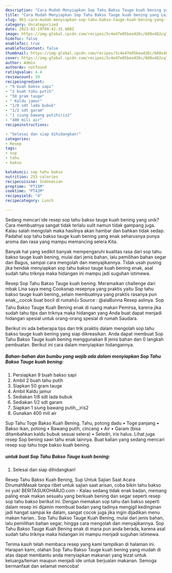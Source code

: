 ```yaml
---
description: "Cara Mudah Menyiapkan Sop Tahu Bakso Tauge kuah bening yang Lezat"
title: "Cara Mudah Menyiapkan Sop Tahu Bakso Tauge kuah bening yang Lezat"
slug: 961-cara-mudah-menyiapkan-sop-tahu-bakso-tauge-kuah-bening-yang-lezat
category: Uncategorized
date: 2023-02-19T09:42:15.808Z
image: https://img-global.cpcdn.com/recipes/5c4e47e05bea426c/680x482cq70/sop-tahu-bakso-tauge-kuah-bening-foto-resep-utama.jpg
hideToc: false
enableToc: true
enableTocContent: false
thumbnail: https://img-global.cpcdn.com/recipes/5c4e47e05bea426c/680x482cq70/sop-tahu-bakso-tauge-kuah-bening-foto-resep-utama.jpg
cover: https://img-global.cpcdn.com/recipes/5c4e47e05bea426c/680x482cq70/sop-tahu-bakso-tauge-kuah-bening-foto-resep-utama.jpg
author: Admin
authorAv: notfound
ratingvalue: 4.4
reviewcount: 19
recipeingredient:
- "9 buah bakso sapi"
- "2 buah tahu putih"
- "50 gram tauge"
- " Kaldu jamur"
- "1/8 sdt lada bubuk"
- "1/2 sdt garam"
- "1 siung bawang putihiris2"
- "400 mili air"
recipeinstructions:

- "Selesai dan siap dihidangkan!"
categories:
- Resep
tags:
- sop
- tahu
- bakso

katakunci: sop tahu bakso 
nutrition: 253 calories
recipecuisine: Indonesian
preptime: "PT15M"
cooktime: "PT42M"
recipeyield: "4"
recipecategory: Lunch

---
```





Sedang mencari ide resep sop tahu bakso tauge kuah bening yang unik? Cara membuatnya sangat tidak terlalu sulit namun tidak gampang juga. Kalau salah mengolah maka hasilnya akan hambar dan bahkan tidak sedap. Padahal sop tahu bakso tauge kuah bening yang enak seharusnya punya aroma dan rasa yang mampu memancing selera Kita.





Banyak hal yang sedikit banyak mempengaruhi kualitas rasa dari sop tahu bakso tauge kuah bening, mulai dari jenis bahan, lalu pemilihan bahan segar dan Bagus, sampai cara mengolah dan menyajikannya. Tidak usah pusing jika hendak menyiapkan sop tahu bakso tauge kuah bening enak,      asal sudah tahu triknya maka hidangan ini mampu jadi suguhan istimewa.














Resep Sop Tahu Bakso Tauge kuah bening. Meramaikan challenge dari mbak Lina saya meng Cooksnap resepnya yang praktis yaitu Sop tahu bakso tauge kuah bening,,selain membuatnya yang praktis rasanya pun enak,,,cocok buat bocil di rumah👍 Source : @alaBunna Resep aslinya. Sop Tahu Bakso Tauge Kuah Bening enak di ruang makan Pemirsa, karena jika sudah tahu tips dan triknya maka hidangan yang Anda buat dapat menjadi hidangan spesial untuk orang-orang spesial di rumah Saudara.






Berikut ini ada beberapa tips dan trik praktis dalam mengolah sop tahu bakso tauge kuah bening yang siap dikreasikan. Anda dapat membuat Sop Tahu Bakso Tauge kuah bening menggunakan 8 jenis bahan dan 0 langkah pembuatan. Berikut ini cara dalam menyiapkan hidangannya.

<!--inarticleads1-->

##### Bahan-bahan dan bumbu yang wajib ada dalam menyiapkan Sop Tahu Bakso Tauge kuah bening:

1. Persiapkan 9 buah bakso sapi
1. Ambil 2 buah tahu putih
1. Siapkan 50 gram tauge
1. Ambil  Kaldu jamur
1. Sediakan 1/8 sdt lada bubuk
1. Sediakan 1/2 sdt garam
1. Siapkan 1 siung bawang putih,,,iris2
1. Gunakan 400 mili air


Sup Tahu Toge Bakso Kuah Bening. Tahu, potong dadu • Toge panjang • Bakso ikan, potong • Bawang putih, cincang • Air • Garam (bisa ditambahkan kaldu bubuk sesuai selera) • Seledri, iris halus. Lihat juga resep Sop bening sawi tahu enak lainnya. Buat kalian yang sedang mencari resep sup tahu toge bakso kuah bening. 

<!--inarticleads2-->

#####  untuk buat Sop Tahu Bakso Tauge kuah bening:


1. Selesai dan siap dihidangkan!

Resep Tahu Bakso Kuah Bening, Sup Untuk Sajian Saat Acara DirumahMasak tanpa ribet untuk sajian saat arisan, coba bikin tahu bakso ini yuk! BERITASUKOHARJO.com - Kalau sedang tidak enak badan, memang paling enak makan sesuatu yang berkuah bening dan segar seperti resep sop tahu bakso berikut ini. Dengan memakan sop tahu dan bakso seperti dalam resep ini dijamin membuat badan yang tadinya mengigil kedinginan jadi hangat sampai ke dalam, sangat cocok juga jika ingin dijadikan menu makan harian.. Sop Tahu Bakso Tauge Kuah Bening, mulai dari jenis bahan, lalu pemilihan bahan segar, hingga cara mengolah dan menyajikannya. Sop Tahu Bakso Tauge Kuah Bening enak di mana pun anda berada, karena asal sudah tahu triknya maka hidangan ini mampu menjadi suguhan istimewa. 

Terima kasih telah membaca resep yang kami tampilkan di halaman ini. Harapan kami, olahan Sop Tahu Bakso Tauge kuah bening yang mudah di atas dapat membantu anda menyiapkan makanan yang lezat untuk keluarga/teman maupun menjadi ide untuk berjualan makanan. Semoga bermanfaat dan selamat mencoba!
